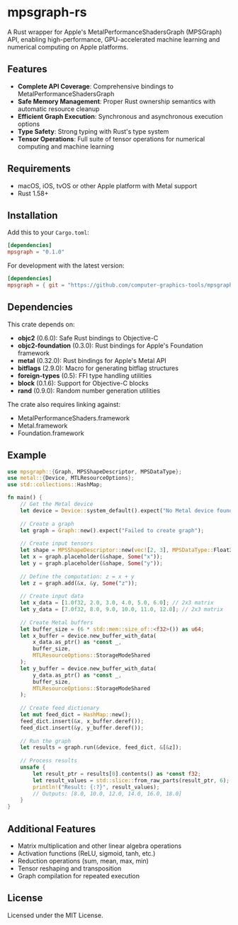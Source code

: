 # mpsgraph-rs

A Rust wrapper for Apple's MetalPerformanceShadersGraph (MPSGraph) API, enabling high-performance, GPU-accelerated machine learning and numerical computing on Apple platforms.

## Features

- **Complete API Coverage**: Comprehensive bindings to MetalPerformanceShadersGraph
- **Safe Memory Management**: Proper Rust ownership semantics with automatic resource cleanup
- **Efficient Graph Execution**: Synchronous and asynchronous execution options
- **Type Safety**: Strong typing with Rust's type system
- **Tensor Operations**: Full suite of tensor operations for numerical computing and machine learning

## Requirements

- macOS, iOS, tvOS or other Apple platform with Metal support
- Rust 1.58+

## Installation

Add this to your `Cargo.toml`:

```toml
[dependencies]
mpsgraph = "0.1.0"
```

For development with the latest version:

```toml
[dependencies]
mpsgraph = { git = "https://github.com/computer-graphics-tools/mpsgraph-rs", package = "mpsgraph" }
```

## Dependencies

This crate depends on:

- **objc2** (0.6.0): Safe Rust bindings to Objective-C
- **objc2-foundation** (0.3.0): Rust bindings for Apple's Foundation framework
- **metal** (0.32.0): Rust bindings for Apple's Metal API
- **bitflags** (2.9.0): Macro for generating bitflag structures
- **foreign-types** (0.5): FFI type handling utilities
- **block** (0.1.6): Support for Objective-C blocks
- **rand** (0.9.0): Random number generation utilities

The crate also requires linking against:

- MetalPerformanceShaders.framework
- Metal.framework
- Foundation.framework

## Example

```rust
use mpsgraph::{Graph, MPSShapeDescriptor, MPSDataType};
use metal::{Device, MTLResourceOptions};
use std::collections::HashMap;

fn main() {
    // Get the Metal device
    let device = Device::system_default().expect("No Metal device found");
    
    // Create a graph
    let graph = Graph::new().expect("Failed to create graph");
    
    // Create input tensors
    let shape = MPSShapeDescriptor::new(vec![2, 3], MPSDataType::Float32);
    let x = graph.placeholder(&shape, Some("x"));
    let y = graph.placeholder(&shape, Some("y"));
    
    // Define the computation: z = x + y
    let z = graph.add(&x, &y, Some("z"));
    
    // Create input data
    let x_data = [1.0f32, 2.0, 3.0, 4.0, 5.0, 6.0]; // 2x3 matrix
    let y_data = [7.0f32, 8.0, 9.0, 10.0, 11.0, 12.0]; // 2x3 matrix
    
    // Create Metal buffers
    let buffer_size = (6 * std::mem::size_of::<f32>()) as u64;
    let x_buffer = device.new_buffer_with_data(
        x_data.as_ptr() as *const _, 
        buffer_size, 
        MTLResourceOptions::StorageModeShared
    );
    let y_buffer = device.new_buffer_with_data(
        y_data.as_ptr() as *const _, 
        buffer_size, 
        MTLResourceOptions::StorageModeShared
    );
    
    // Create feed dictionary
    let mut feed_dict = HashMap::new();
    feed_dict.insert(&x, x_buffer.deref());
    feed_dict.insert(&y, y_buffer.deref());
    
    // Run the graph
    let results = graph.run(&device, feed_dict, &[&z]);
    
    // Process results
    unsafe {
        let result_ptr = results[0].contents() as *const f32;
        let result_values = std::slice::from_raw_parts(result_ptr, 6);
        println!("Result: {:?}", result_values);
        // Outputs: [8.0, 10.0, 12.0, 14.0, 16.0, 18.0]
    }
}
```

## Additional Features

- Matrix multiplication and other linear algebra operations
- Activation functions (ReLU, sigmoid, tanh, etc.)
- Reduction operations (sum, mean, max, min)
- Tensor reshaping and transposition
- Graph compilation for repeated execution

## License

Licensed under the MIT License.
